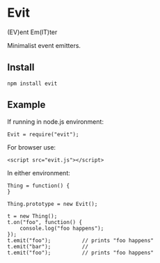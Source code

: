 
# Evit

(EV)ent Em(IT)ter

Minimalist event emitters.


## Install

	npm install evit


## Example

If running in node.js environment:

	Evit = require("evit");


For browser use:
	
	<script src="evit.js"></script>


In either environment:

	Thing = function() {
	}

	Thing.prototype = new Evit();

	t = new Thing();
	t.on("foo", function() {
		console.log("foo happens");
	});
	t.emit("foo");			// prints "foo happens"
	t.emit("bar");			// 
	t.emit("foo");			// prints "foo happens"


